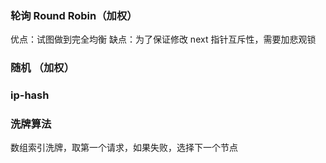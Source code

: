 ### 轮询 Round Robin（加权）

优点：试图做到完全均衡
缺点：为了保证修改 next 指针互斥性，需要加悲观锁

### 随机 （加权）

### ip-hash 

### 洗牌算法

数组索引洗牌，取第一个请求，如果失败，选择下一个节点